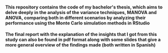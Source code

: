 #### This repository contains the code of my bachelor's thesis, which aims to delve deeply in the analysis of the variance techniques, MANOVA and ANOVA, comparing both in different scenarios by analyzing their performance using the Monte Carlo simulation methods in RStudio
#### The final report with the explanation of the insights that I got from this study can also be found in pdf format along with some slides that give a more general overview of the findings made (both written in Spanish)
